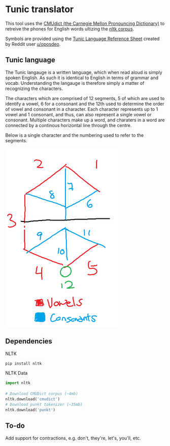 # Tunic translator

This tool uses the [CMUdict (the Carnegie Mellon Pronouncing Dictionary)](https://github.com/cmusphinx/cmudict) to retreive the phones for English words ultizing the [nltk corpus](https://www.nltk.org/_modules/nltk/corpus/reader/cmudict.html).

Symbols are provided using the [Tunic Language Reference Sheet](https://www.reddit.com/r/TunicGame/comments/tgc056/tunic_language_reference_sheet_big_spoiler/) created by Reddit user [u/oposdeo](https://www.reddit.com/user/oposdeo/).

## Tunic language

The Tunic langauge is a written language, which when read aloud is simply spoken English. As such it is identical to English in terms of grammar and vocab. Understanding the langauge is therefore simply a matter of recognizing the characters.

The characters which are comprised of 12 segments, 5 of which are used to identify a vowel, 6 for a consonant and the 12th used to determine the order of vowel and consonant in a character. Each character represents up to 1 vowel and 1 consonant, and thus, can also represent a single vowel or consonant. Multiple characters make up a word, and charaters in a word are connected by a continous horizontal line through the centre.

Below is a single character and the numbering used to refer to the segments. 

![Segments](assets/segments.png)

## Dependencies

NLTK
```bash
pip install nltk
```

NLTK Data
```python
import nltk

# Download CMUDict corpus (~4mb)
nltk.download('cmudict')
# Download punkt tokenizer (~35mb)
nltk.download('punkt')
```

## To-do

Add support for contractions, e.g. don't, they're, let's, you'll, etc.